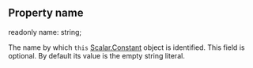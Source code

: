 ## Property name

<declaration>

<flag class="readonly">readonly</flag> name: string;

</declaration>

The name by which `this` [Scalar.Constant](reference/v/0.2.1/quantities/Scalar.Constant) object
is identified. This field is optional. By default its value is the empty string
literal.